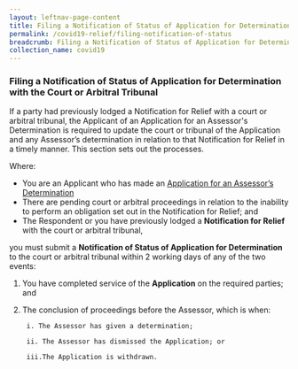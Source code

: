 ```yaml
---
layout: leftnav-page-content
title: Filing a Notification of Status of Application for Determination with the Court or Arbitral Tribunal 
permalink: /covid19-relief/filing-notification-of-status
breadcrumb: Filing a Notification of Status of Application for Determination with the Court or Arbitral Tribunal 
collection_name: covid19
---
```

### Filing a Notification of Status of Application for Determination with the Court or Arbitral Tribunal  ### 

If a party had previously lodged a Notification for Relief with a court or arbitral tribunal, the Applicant of an Application for an Assessor's Determination is required to update the court or tribunal of the Application and any Assessor’s determination in relation to that Notification for Relief in a timely manner.  This section sets out the processes.

Where: 
* You are an Applicant who has made an [Application for an Assessor’s Determination](/covid19-relief/application-for-assessor)
* There are pending court or arbitral proceedings in relation to the inability to perform an obligation set out in the Notification for Relief; and
* The Respondent or you have previously lodged a <b>Notification for Relief</b> with the court or arbitral tribunal, 

you must submit a <b>Notification of Status of Application for Determination</b> to the court or arbitral tribunal within 2 working days of any of the two events: 

1. You have completed service of the <b>Application</b> on the required parties; and
2. The conclusion of proceedings before the Assessor, which is when: 

		i. The Assessor has given a determination;

		ii. The Assessor has dismissed the Application; or

		iii.The Application is withdrawn. 
